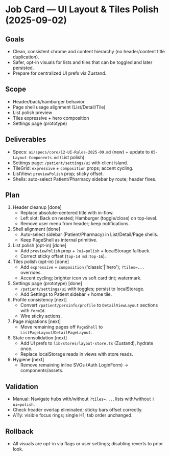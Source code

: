 # Job Card — UI Layout & Tiles Polish (2025-09-02)

## Goals
- Clean, consistent chrome and content hierarchy (no header/content title duplication).
- Safer, opt-in visuals for lists and tiles that can be toggled and later persisted.
- Prepare for centralized UI prefs via Zustand.

## Scope
- Header/back/hamburger behavior
- Page shell usage alignment (List/Detail/Tile)
- List polish preview
- Tiles expressive + hero composition
- Settings page (prototype)

## Deliverables
- Specs: `ai/specs/core/12-UI-Rules-2025-09.md` (new) + update to `05-Layout-Components.md` (List polish).
- Settings page: `/patient/settings/ui` with client island.
- TileGrid: `expressive` + `composition` props; accent cycling.
- ListView: `previewPolish` prop; sticky offset.
- Shells: auto-select Patient/Pharmacy sidebar by route; header fixes.

## Plan
1. Header cleanup [done]
   - Replace absolute-centered title with in-flow.
   - Left slot: Back on nested; Hamburger (toggle/close) on top-level.
   - Remove user menu from header; keep notifications.
2. Shell alignment [done]
   - Auto-select sidebar (Patient/Pharmacy) in List/Detail/Page shells.
   - Keep PageShell as internal primitive.
3. List polish (opt-in) [done]
   - Add `previewPolish` prop + `?ui=polish` + localStorage fallback.
   - Correct sticky offset (`top-14 md:top-16`).
4. Tiles polish (opt-in) [done]
   - Add `expressive` + `composition` ('classic'|'hero'); `?tiles=...` overrides.
   - Accent cycling; brighter icon vs soft card tint; watermark.
5. Settings page (prototype) [done]
   - `/patient/settings/ui` with toggles; persist to localStorage.
   - Add Settings to Patient sidebar + home tile.
6. Profile consistency [next]
   - Convert `/patient/persinfo/profile` to `DetailViewLayout` sections with `formId`.
   - Wire sticky actions.
7. Page migrations [next]
   - Move remaining pages off `PageShell` to `ListPageLayout`/`DetailPageLayout`.
8. State consolidation [next]
   - Add UI prefs to `lib/stores/layout-store.ts` (Zustand), hydrate once.
   - Replace localStorage reads in views with store reads.
9. Hygiene [next]
   - Remove remaining inline SVGs (Auth LoginForm) → components/assets.

## Validation
- Manual: Navigate hubs with/without `?tiles=...`, lists with/without `?ui=polish`.
- Check header overlap eliminated; sticky bars offset correctly.
- A11y: visible focus rings; single H1; tab order unchanged.

## Rollback
- All visuals are opt-in via flags or user settings; disabling reverts to prior look.

